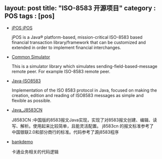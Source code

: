 layout: post
title: "ISO-8583 开源项目"
category : POS
tags : [pos]
---

- [jPOS jPOS](http://www.jpos.org)

    jPOS is a Java® platform-based, mission-critical ISO-8583 based financial transaction library/framework that can be customized and extended in order to implement financial interchanges.

- [Common Simulator](http://sourceforge.net/projects/commonsimulator/)

    This is a simulator library which simulates sending-field-based-message remote peer. For example ISO-8583 remote peer.

- [Java-ISO8583](http://sourceforge.net/projects/j8583)

    Implementation of the ISO 8583 protocol in Java, focused on making the creation, edition and reading of ISO8583 messages as simple and flexible as possible.

- [Java_J8583CN](http://sourceforge.net/projects/j8583cn)

    J8583CN :中国版的8583报文Java实现，实现了对8583报文创建、编辑、读写、解析。使用起来比较简单，且能灵活配置。 j8583cn 的报文标准参考了中国银联2.0和部分商行的标准。代码参考了源j8583程序

- [bankdemo](https://code.google.com/p/bankdemo/)

    卡通业务相关的代码逻辑


